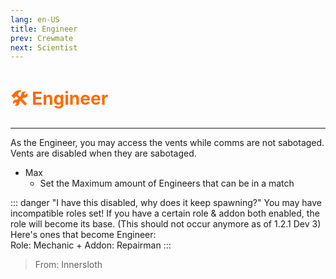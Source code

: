 ```yaml
---
lang: en-US
title: Engineer
prev: Crewmate
next: Scientist
---
```


# <font color="#FF6A00">🛠️ <b>Engineer</b></font> <Badge text="Vanilla" type="tip" vertical="middle"/>
---

As the Engineer, you may access the vents while comms are not sabotaged.<br>
Vents are disabled when they are sabotaged.
* Max
  * Set the Maximum amount of Engineers that can be in a match

::: danger "I have this disabled, why does it keep spawning?"
You may have incompatible roles set! If you have a certain role & addon both enabled, the role will become its base. (This should not occur anymore as of 1.2.1 Dev 3) Here's ones that become Engineer:<br>
Role: Mechanic + Addon: Repairman
:::

> From: Innersloth
